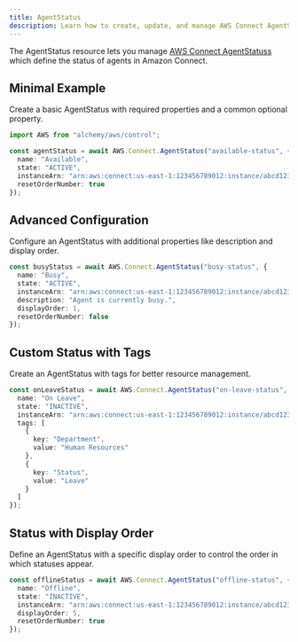 ```yaml
---
title: AgentStatus
description: Learn how to create, update, and manage AWS Connect AgentStatuss using Alchemy Cloud Control.
---
```


The AgentStatus resource lets you manage [AWS Connect AgentStatuss](https://docs.aws.amazon.com/connect/latest/userguide/) which define the status of agents in Amazon Connect.

## Minimal Example

Create a basic AgentStatus with required properties and a common optional property.

```ts
import AWS from "alchemy/aws/control";

const agentStatus = await AWS.Connect.AgentStatus("available-status", {
  name: "Available",
  state: "ACTIVE",
  instanceArn: "arn:aws:connect:us-east-1:123456789012:instance/abcd1234-efgh-5678-ijkl-90mnopqrstuv",
  resetOrderNumber: true
});
```

## Advanced Configuration

Configure an AgentStatus with additional properties like description and display order.

```ts
const busyStatus = await AWS.Connect.AgentStatus("busy-status", {
  name: "Busy",
  state: "ACTIVE",
  instanceArn: "arn:aws:connect:us-east-1:123456789012:instance/abcd1234-efgh-5678-ijkl-90mnopqrstuv",
  description: "Agent is currently busy.",
  displayOrder: 1,
  resetOrderNumber: false
});
```

## Custom Status with Tags

Create an AgentStatus with tags for better resource management.

```ts
const onLeaveStatus = await AWS.Connect.AgentStatus("on-leave-status", {
  name: "On Leave",
  state: "INACTIVE",
  instanceArn: "arn:aws:connect:us-east-1:123456789012:instance/abcd1234-efgh-5678-ijkl-90mnopqrstuv",
  tags: [
    {
      key: "Department",
      value: "Human Resources"
    },
    {
      key: "Status",
      value: "Leave"
    }
  ]
});
```

## Status with Display Order

Define an AgentStatus with a specific display order to control the order in which statuses appear.

```ts
const offlineStatus = await AWS.Connect.AgentStatus("offline-status", {
  name: "Offline",
  state: "INACTIVE",
  instanceArn: "arn:aws:connect:us-east-1:123456789012:instance/abcd1234-efgh-5678-ijkl-90mnopqrstuv",
  displayOrder: 5,
  resetOrderNumber: true
});
```